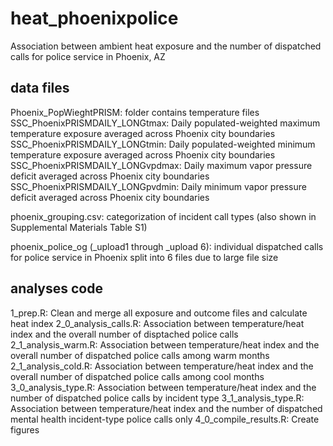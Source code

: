# heat_phoenixpolice
Association between ambient heat exposure and the number of dispatched calls for police service in Phoenix, AZ

## data files
Phoenix_PopWieghtPRISM: folder contains temperature files
  SSC_PhoenixPRISMDAILY_LONGtmax: Daily populated-weighted maximum temperature exposure averaged across Phoenix city boundaries
  SSC_PhoenixPRISMDAILY_LONGtmin: Daily populated-weighted minimum temperature exposure averaged across Phoenix city boundaries
  SSC_PhoenixPRISMDAILY_LONGvpdmax: Daily maximum vapor pressure deficit averaged across Phoenix city boundaries
  SSC_PhoenixPRISMDAILY_LONGpvdmin: Daily minimum vapor pressure deficit averaged across Phoenix city boundaries

phoenix_grouping.csv: categorization of incident call types (also shown in Supplemental Materials Table S1)

phoenix_police_og (_upload1 through _upload 6): individual dispatched calls for police service in Phoenix split into 6 files due to large file size

## analyses code
1_prep.R: Clean and merge all exposure and outcome files and calculate heat index
2_0_analysis_calls.R: Association between temperature/heat index and the overall number of disptached police calls
2_1_analysis_warm.R: Association between temperature/heat index and the overall number of dispatched police calls among warm months
2_1_analysis_cold.R: Association between temperature/heat index and the overall number of dispatched police calls among cool months
3_0_analysis_type.R: Association between temperature/heat index and the number of dispatched police calls by incident type
3_1_analysis_type.R: Association between temperature/heat index and the number of dispatched mental health incident-type police calls only
4_0_compile_results.R: Create figures
